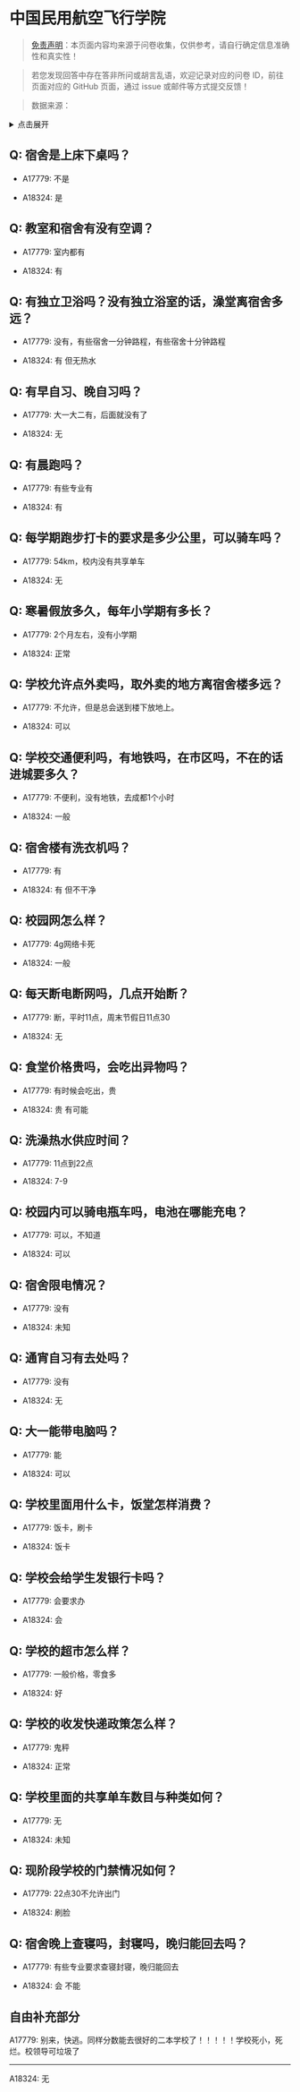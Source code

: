 # 中国民用航空飞行学院

> [免责声明](https://colleges.chat/#_3)：本页面内容均来源于问卷收集，仅供参考，请自行确定信息准确性和真实性！

> 若您发现回答中存在答非所问或胡言乱语，欢迎记录对应的问卷 ID，前往页面对应的 GitHub 页面，通过 issue 或邮件等方式提交反馈！

> 数据来源：

<details><summary>点击展开</summary>
<ul>
<li>A17779: 匿名 (2023 年 06 月)</li>
<li>A18324: 匿名 (2023 年 06 月)</li>
</ul>
</details>

## Q: 宿舍是上床下桌吗？

- A17779: 不是

- A18324: 是

## Q: 教室和宿舍有没有空调？

- A17779: 室内都有

- A18324: 有

## Q: 有独立卫浴吗？没有独立浴室的话，澡堂离宿舍多远？

- A17779: 没有，有些宿舍一分钟路程，有些宿舍十分钟路程

- A18324: 有 但无热水

## Q: 有早自习、晚自习吗？

- A17779: 大一大二有，后面就没有了

- A18324: 无

## Q: 有晨跑吗？

- A17779: 有些专业有

- A18324: 有

## Q: 每学期跑步打卡的要求是多少公里，可以骑车吗？

- A17779: 54km，校内没有共享单车

- A18324: 无

## Q: 寒暑假放多久，每年小学期有多长？

- A17779: 2个月左右，没有小学期

- A18324: 正常

## Q: 学校允许点外卖吗，取外卖的地方离宿舍楼多远？

- A17779: 不允许，但是总会送到楼下放地上。

- A18324: 可以

## Q: 学校交通便利吗，有地铁吗，在市区吗，不在的话进城要多久？

- A17779: 不便利，没有地铁，去成都1个小时

- A18324: 一般

## Q: 宿舍楼有洗衣机吗？

- A17779: 有

- A18324: 有 但不干净

## Q: 校园网怎么样？

- A17779: 4g网络卡死

- A18324: 一般

## Q: 每天断电断网吗，几点开始断？

- A17779: 断，平时11点，周末节假日11点30

- A18324: 无

## Q: 食堂价格贵吗，会吃出异物吗？

- A17779: 有时候会吃出，贵

- A18324: 贵 有可能

## Q: 洗澡热水供应时间？

- A17779: 11点到22点

- A18324: 7-9

## Q: 校园内可以骑电瓶车吗，电池在哪能充电？

- A17779: 可以，不知道

- A18324: 可以

## Q: 宿舍限电情况？

- A17779: 没有

- A18324: 未知

## Q: 通宵自习有去处吗？

- A17779: 没有

- A18324: 无

## Q: 大一能带电脑吗？

- A17779: 能

- A18324: 可以

## Q: 学校里面用什么卡，饭堂怎样消费？

- A17779: 饭卡，刷卡

- A18324: 饭卡

## Q: 学校会给学生发银行卡吗？

- A17779: 会要求办

- A18324: 会

## Q: 学校的超市怎么样？

- A17779: 一般价格，零食多

- A18324: 好

## Q: 学校的收发快递政策怎么样？

- A17779: 鬼秤

- A18324: 正常

## Q: 学校里面的共享单车数目与种类如何？

- A17779: 无

- A18324: 未知

## Q: 现阶段学校的门禁情况如何？

- A17779: 22点30不允许出门

- A18324: 刷脸

## Q: 宿舍晚上查寝吗，封寝吗，晚归能回去吗？

- A17779: 有些专业要求查寝封寝，晚归能回去

- A18324: 会 不能

## 自由补充部分

A17779: 别来，快逃。同样分数能去很好的二本学校了！！！！！学校死小，死烂。校领导可垃圾了

***

A18324: 无